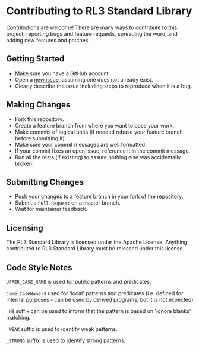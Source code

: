 
# Contributing to RL3 Standard Library
Contributions are welcome! There are many ways to contribute to this project: reporting bugs and feature requests, spreading the word, and adding new features and patches.

## Getting Started
* Make sure you have a GitHub account.
* Open a [new issue](https://github.com/jokruger/rl3stdlib/issues), assuming one does not already exist.
* Clearly describe the issue including steps to reproduce when it is a bug.

## Making Changes
* Fork this repository.
* Create a feature branch from where you want to base your work.
* Make commits of logical units (if needed rebase your feature branch before submitting it).
* Make sure your commit messages are well formatted.
* If your commit fixes an open issue, reference it in the commit message.
* Run all the tests (if existing) to assure nothing else was accidentally broken.

## Submitting Changes
* Push your changes to a feature branch in your fork of the repository.
* Submit a `Pull Request` on a master branch.
* Wait for maintainer feedback.

## Licensing
The RL3 Standard Library is licensed under the Apache License. Anything contributed to RL3 Standard Library must be released under this license.

## Code Style Notes

`UPPER_CASE_NAME` is used for public patterns and predicates.

`CamelCaseName` is used for 'local' patterns and predicates (i.e. defined for internal purposes - can be used by derived programs, but it is not expected)

`_NB` suffix can be used to inform that the pattern is based on 'ignore blanks' matching.

`_WEAK` suffix is used to identify weak patterns.

`_STRONG` suffix is used to identify strong patterns.
